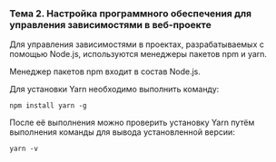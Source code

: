 ### Тема 2. Настройка программного обеспечения для управления зависимостями в веб-проекте

Для управления зависимостями в проектах, разрабатываемых с помощью Node.js, используются менеджеры пакетов npm и yarn.

Менеджер пакетов npm входит в состав Node.js.

Для установки Yarn необходимо выполнить команду:

```
npm install yarn -g
```

После её выполнения можно проверить установку Yarn путём выполнения команды для вывода установленной версии:

```
yarn -v
```


